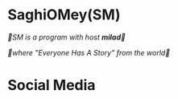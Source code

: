 # SaghiOMey(SM)

*💎SM is a program with host **milad**💎*

*💫where ”Everyone Has A Story” from the world💫*

# Social Media



